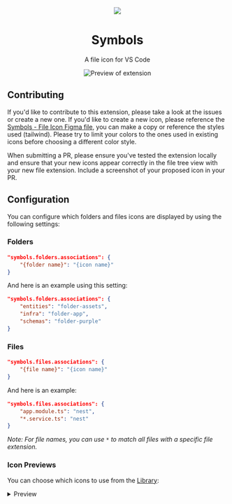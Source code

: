 <div align="center">

<img src="https://raw.githubusercontent.com/misolori/vscode-symbols/main/symbols.png" width="140" />

# Symbols

A file icon for VS Code

![Preview of extension](https://github.com/misolori/vscode-symbols/raw/main/preview.png)

</div>

## Contributing

If you'd like to contribute to this extension, please take a look at the issues or create a new one. If you'd like to create a new icon, please reference the [Symbols - File Icon Figma file](https://www.figma.com/file/HYLMyRbIdSbIJQlqnd9pSN/Symbols---File-Icons?node-id=20521%3A84115&t=PyBzZOlVG5TXyEdx-1), you can make a copy or reference the styles used (tailwind). Please try to limit your colors to the ones used in existing icons before choosing a different color style.

When submitting a PR, please ensure you've tested the extension locally and ensure that your new icons appear correctly in the file tree view with your new file extension. Include a screenshot of your proposed icon in your PR.

## Configuration

You can configure which folders and files icons are displayed by using the following settings:

### Folders

```json
"symbols.folders.associations": {
    "{folder name}": "{icon name}"
}
```

And here is an example using this setting:

```json
"symbols.folders.associations": {
    "entities": "folder-assets",
    "infra": "folder-app",
    "schemas": "folder-purple"
}
```

### Files

```json
"symbols.files.associations": {
    "{file name}": "{icon name}"
}
```

And here is an example:

```json
"symbols.files.associations": {
    "app.module.ts": "nest",
    "*.service.ts": "nest"
}
```

_Note: For file names, you can use `*` to match all files with a specific file extension._

### Icon Previews

You can choose which icons to use from the [Library](https://www.figma.com/file/HYLMyRbIdSbIJQlqnd9pSN/Symbols---File-Icons?node-id=20521%3A84115&t=PyBzZOlVG5TXyEdx-1):

<details>
<summary>Preview</summary>

|Name|Preview|
|--|--|
|folder-android|![folder-android](preview/folders/folder-android.png)|
|folder-actions|![folder-actions](preview/folders/folder-actions.png)|
|folder-angular|![folder-angular](preview/folders/folder-angular.png)|
|folder-app|![folder-app](preview/folders/folder-app.png)|
|folder-assets|![folder-assets](preview/folders/folder-assets.png)|
|folder-auth|![folder-auth](preview/folders/folder-auth.png)|
|folder-blue-code|![folder-blue-code](preview/folders/folder-blue-code.png)|
|folder-blue-outline|![folder-blue-outline](preview/folders/folder-blue-outline.png)|
|folder-blue|![folder-blue](preview/folders/folder-blue.png)|
|folder-config|![folder-config](preview/folders/folder-config.png)|
|folder-context|![folder-context](preview/folders/folder-context.png)|
|folder-core|![folder-core](preview/folders/folder-core.png)|
|folder-database|![folder-database](preview/folders/folder-database.png)|
|folder-drizzle|![folder-drizzle](preview/folders/folder-drizzle.png)|
|folder-effects|![folder-effects](preview/folders/folder-effects.png)|
|folder-facade|![folder-facade](preview/folders/folder-facade.png)|
|folder-firebase|![folder-firebase](preview/folders/folder-firebase.png)|
|folder-github|![folder-github](preview/folders/folder-github.png)|
|folder-gray-code|![folder-gray-code](preview/folders/folder-gray-code.png)|
|folder-gray-outline|![folder-gray-outline](preview/folders/folder-gray-outline.png)|
|folder-gray|![folder-gray](preview/folders/folder-gray.png)|
|folder-green-code|![folder-green-code](preview/folders/folder-green-code.png)|
|folder-green-outline|![folder-green-outline](preview/folders/folder-green-outline.png)|
|folder-green|![folder-green](preview/folders/folder-green.png)|
|folder-helpers|![folder-helpers](preview/folders/folder-helpers.png)|
|folder-images|![folder-images](preview/folders/folder-images.png)|
|folder-intefaces|![folder-intefaces](preview/folders/folder-intefaces.png)|
|folder-interceptors|![folder-interceptors](preview/folders/folder-interceptors.png)|
|folder-ios|![folder-ios](preview/folders/folder-ios.png)|
|folder-layout|![folder-layout](preview/folders/folder-layout.png)|
|folder-mail|![folder-mail](preview/folders/folder-mail.png)|
|folder-middleware|![folder-middleware](preview/folders/folder-middleware.png)|
|folder-models|![folder-models](preview/folders/folder-models.png)|
|folder-modules|![folder-modules](preview/folders/folder-modules.png)|
|folder-orange-code|![folder-orange-code](preview/folders/folder-orange-code.png)|
|folder-orange-outline|![folder-orange-outline](preview/folders/folder-orange-outline.png)|
|folder-orange|![folder-orange](preview/folders/folder-orange.png)|
|folder-prisma|![folder-prisma](preview/folders/folder-prisma.png)|
|folder-pipes|![folder-pipes](preview/folders/folder-pipes.png)|
|folder-purple-code|![folder-purple-code](preview/folders/folder-purple-code.png)|
|folder-purple-outline|![folder-purple-outline](preview/folders/folder-purple-outline.png)|
|folder-purple|![folder-purple](preview/folders/folder-purple.png)|
|folder-providers|![folder-providers](preview/folders/folder-providers.png)|
|folder-red-code|![folder-red-code](preview/folders/folder-red-code.png)|
|folder-red-outline|![folder-red-outline](preview/folders/folder-red-outline.png)|
|folder-red|![folder-red](preview/folders/folder-red.png)|
|folder-reducer|![folder-reducer](preview/folders/folder-reducer.png)|
|folder-router|![folder-router](preview/folders/folder-router.png)|
|folder-selector|![folder-selector](preview/folders/folder-selector.png)|
|folder-services|![folder-services](preview/folders/folder-services.png)|
|folder-shared|![folder-shared](preview/folders/folder-shared.png)|
|folder-sky-code|![folder-sky-code](preview/folders/folder-sky-code.png)|
|folder-sky-outline|![folder-sky-outline](preview/folders/folder-sky-outline.png)|
|folder-sky|![folder-sky](preview/folders/folder-sky.png)|
|folder-supabase|![folder-supabase](preview/folders/folder-supabase.png)|
|folder-target|![folder-target](preview/folders/folder-target.png)|
|folder-tina|![folder-tina](preview/folders/folder-tina.png)|
|folder-utils|![folder-utils](preview/folders/folder-utils.png)|
|folder-vercel|![folder-vercel](preview/folders/folder-vercel.png)|
|folder-yellow-code|![folder-yellow-code](preview/folders/folder-yellow-code.png)|
|folder-yellow-outline|![folder-yellow-outline](preview/folders/folder-yellow-outline.png)|
|folder-yellow|![folder-yellow](preview/folders/folder-yellow.png)|
|folder|![folder](preview/folders/folder.png)|
|angular-component|![angular-component](preview/files/angular-component.png)|
|angular-service|![angular-service](preview/files/angular-service.png)|
|angular|![angular](preview/files/angular.png)|
|astro|![astro](preview/files/astro.png)|
|audio|![audio](preview/files/audio.png)|
|babel|![babel](preview/files/babel.png)|
|biome|![biome](preview/files/biome.png)|
|brackets-blue|![brackets-blue](preview/files/brackets-blue.png)|
|brackets-gray|![brackets-gray](preview/files/brackets-gray.png)|
|brackets-green|![brackets-green](preview/files/brackets-green.png)|
|brackets-orange|![brackets-orange](preview/files/brackets-orange.png)|
|brackets-purple|![brackets-purple](preview/files/brackets-purple.png)|
|brackets-red|![brackets-red](preview/files/brackets-red.png)|
|brackets-sky|![brackets-sky](preview/files/brackets-sky.png)|
|brackets-yellow|![brackets-yellow](preview/files/brackets-yellow.png)|
|bun|![bun](preview/files/bun.png)|
|c|![c](preview/files/c.png)|
|capacitor|![capacitor](preview/files/capacitor.png)|
|clojure|![clojure](preview/files/clojure.png)|
|cloudflare-workers|![cloudflare-workers](preview/files/cloudflare-workers.png)|
|cmake|![cmake](preview/files/cmake.png)|
|code-blue|![code-blue](preview/files/code-blue.png)|
|code-gray|![code-gray](preview/files/code-gray.png)|
|code-green|![code-green](preview/files/code-green.png)|
|code-orange|![code-orange](preview/files/code-orange.png)|
|code-purple|![code-purple](preview/files/code-purple.png)|
|code-red|![code-red](preview/files/code-red.png)|
|code-sky|![code-sky](preview/files/code-sky.png)|
|code-yellow|![code-yellow](preview/files/code-yellow.png)|
|coffeescript|![coffeescript](preview/files/coffeescript.png)|
|coldfusion|![coldfusion](preview/files/coldfusion.png)|
|contentlayer|![contentlayer](preview/files/contentlayer.png)|
|cplus|![cplus](preview/files/cplus.png)|
|crystal|![crystal](preview/files/crystal.png)|
|csharp|![csharp](preview/files/csharp.png)|
|csv|![csv](preview/files/csv.png)|
|cucumber|![cucumber](preview/files/cucumber.png)|
|cypress|![cypress](preview/files/cypress.png)|
|dart|![dart](preview/files/dart.png)|
|database|![database](preview/files/database.png)|
|deno|![deno](preview/files/deno.png)|
|docker|![docker](preview/files/docker.png)|
|document|![document](preview/files/document.png)|
|drawio|![drawio](preview/files/drawio.png)|
|drizzle|![drizzle](preview/files/drizzle.png)|
|dts|![dts](preview/files/dts.png)|
|dune|![dune](preview/files/dune.png)|
|earthfile|![earthfile](preview/files/earthfile.png)|
|editorconfig|![editorconfig](preview/files/editorconfig.png)|
|elixir|![elixir](preview/files/elixir.png)|
|erlang|![erlang](preview/files/erlang.png)|
|eslint|![eslint](preview/files/eslint.png)|
|exe|![exe](preview/files/exe.png)|
|expressive-code|![expressive-code](preview/files/expressive-code.png)|
|firebase|![firebase](preview/files/firebase.png)|
|font|![font](preview/files/font.png)|
|fsharp|![fsharp](preview/files/fsharp.png)|
|gatsby|![gatsby](preview/files/gatsby.png)|
|gear|![gear](preview/files/gear.png)|
|gif|![gif](preview/files/gif.png)|
|git|![git](preview/files/git.png)|
|github|![github](preview/files/github.png)|
|gleam|![gleam](preview/files/gleam.png)|
|go-mod|![go-mod](preview/files/go-mod.png)|
|go|![go](preview/files/go.png)|
|gradle|![gradle](preview/files/gradle.png)|
|graphql|![graphql](preview/files/graphql.png)|
|gulp|![gulp](preview/files/gulp.png)|
|h|![h](preview/files/h.png)|
|haml|![haml](preview/files/haml.png)|
|haskell|![haskell](preview/files/haskell.png)|
|http|![http](preview/files/http.png)|
|hugo|![hugo](preview/files/hugo.png)|
|i18n|![i18n](preview/files/i18n.png)|
|ignore|![ignore](preview/files/ignore.png)|
|image|![image](preview/files/image.png)|
|ionic|![ionic](preview/files/ionic.png)|
|java|![java](preview/files/java.png)|
|jenkins|![jenkins](preview/files/jenkins.png)|
|jest|![jest](preview/files/jest.png)|
|js-test|![js-test](preview/files/js-test.png)|
|js|![js](preview/files/js.png)|
|julia-markdown|![julia-markdown](preview/files/julia-markdown.png)|
|julia|![julia](preview/files/julia.png)|
|keystatic|![keystatic](preview/files/keystatic.png)|
|knip|![knip](preview/files/knip.png)|
|kotlin|![kotlin](preview/files/kotlin.png)|
|laravel|![laravel](preview/files/laravel.png)|
|license|![license](preview/files/license.png)|
|liquid|![liquid](preview/files/liquid.png)|
|lock|![lock](preview/files/lock.png)|
|lua|![lua](preview/files/lua.png)|
|lunaria|![lunaria](preview/files/lunaria.png)|
|markdoc|![markdoc](preview/files/markdoc.png)|
|markdown|![markdown](preview/files/markdown.png)|
|mdx|![mdx](preview/files/mdx.png)|
|minecraft|![minecraft](preview/files/minecraft.png)|
|nest|![nest](preview/files/nest.png)|
|nest-controller|![nest-controller](preview/files/nest-controller.png)|
|nest-service|![nest-service](preview/files/nest-service.png)|
|netlify|![netlify](preview/files/netlify.png)|
|next|![next](preview/files/next.png)|
|nix|![nix](preview/files/nix.png)|
|node|![node](preview/files/node.png)|
|nodemon|![nodemon](preview/files/nodemon.png)|
|notebook|![notebook](preview/files/notebook.png)|
|npm|![npm](preview/files/npm.png)|
|nunjucks|![nunjucks](preview/files/nunjucks.png)|
|nuxt|![nuxt](preview/files/nuxt.png)|
|ocaml|![ocaml](preview/files/ocaml.png)|
|panda|![panda](preview/files/panda.png)|
|patch|![patch](preview/files/patch.png)|
|pdf|![pdf](preview/files/pdf.png)|
|perl|![perl](preview/files/perl.png)|
|php|![php](preview/files/php.png)|
|pkl|![pkl](preview/files/pkl.png)|
|pnpm|![pnpm](preview/files/pnpm.png)|
|postcss|![postcss](preview/files/postcss.png)|
|prettier|![prettier](preview/files/prettier.png)|
|prisma|![prisma](preview/files/prisma.png)|
|proto|![proto](preview/files/proto.png)|
|pug|![pug](preview/files/pug.png)|
|pulumi|![pulumi](preview/files/pulumi.png)|
|puzzle|![puzzle](preview/files/puzzle.png)|
|python|![python](preview/files/python.png)|
|r|![r](preview/files/r.png)|
|razor|![razor](preview/files/razor.png)|
|react-test|![react-test](preview/files/react-test.png)|
|react-ts|![react-ts](preview/files/react-ts.png)|
|react|![react](preview/files/react.png)|
|redux-actions|![redux-actions](preview/files/redux-actions.png)|
|redux-effects|![redux-effects](preview/files/redux-effects.png)|
|redux-facade|![redux-facade](preview/files/redux-facade.png)|
|redux-reducer|![redux-reducer](preview/files/redux-reducer.png)|
|redux-selector|![redux-selector](preview/files/redux-selector.png)|
|rescript-interface|![rescript-interface](preview/files/rescript-interface.png)|
|rescript|![rescript](preview/files/rescript.png)|
|robot|![robot](preview/files/robot.png)|
|rome|![rome](preview/files/rome.png)|
|ruby|![ruby](preview/files/ruby.png)|
|rust|![rust](preview/files/rust.png)|
|sanity|![sanity](preview/files/sanity.png)|
|sass|![sass](preview/files/sass.png)|
|sbt|![sbt](preview/files/sbt.png)|
|scala|![scala](preview/files/scala.png)|
|severless|![severless](preview/files/severless.png)|
|shell|![shell](preview/files/shell.png)|
|solidity|![solidity](preview/files/solidity.png)|
|storybook|![storybook](preview/files/storybook.png)|
|stylelint|![stylelint](preview/files/stylelint.png)|
|stylus|![stylus](preview/files/stylus.png)|
|supabase|![supabase](preview/files/supabase.png)|
|svelte|![svelte](preview/files/svelte.png)|
|svelte-ts|![svelte-ts](preview/files/svelte-ts.png)|
|svg|![svg](preview/files/svg.png)|
|svx|![svx](preview/files/svx.png)|
|swc|![swc](preview/files/swc.png)|
|swift|![swift](preview/files/swift.png)|
|tailwind|![tailwind](preview/files/tailwind.png)|
|target|![target](preview/files/target.png)|
|terraform|![terraform](preview/files/terraform.png)|
|tex|![tex](preview/files/tex.png)|
|text|![text](preview/files/text.png)|
|ts-test|![ts-test](preview/files/ts-test.png)|
|ts|![ts](preview/files/ts.png)|
|tsconfig|![tsconfig](preview/files/tsconfig.png)|
|turborepo|![turborepo](preview/files/turborepo.png)|
|twig|![twig](preview/files/twig.png)|
|unocss|![unocss](preview/files/unocss.png)|
|v|![v](preview/files/v.png)|
|vanilla-extract|![vanilla-extract](preview/files/vanilla-extract.png)|
|vercel|![vercel](preview/files/vercel.png)|
|video|![video](preview/files/video.png)|
|visual-studio|![visual-studio](preview/files/visual-studio.png)|
|vite|![vite](preview/files/vite.png)|
|vitest|![vitest](preview/files/vitest.png)|
|vue|![vue](preview/files/vue.png)|
|webpack|![webpack](preview/files/webpack.png)|
|xml|![xml](preview/files/xml.png)|
|yaml|![yaml](preview/files/yaml.png)|
|yarn|![yarn](preview/files/yarn.png)|
|zig|![zig](preview/files/zig.png)|
|zip|![zip](preview/files/zip.png)|

</details>